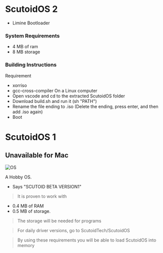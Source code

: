 # ScutoidOS 2
+ Limine Bootloader

### System Requirements
+ 4 MB of ram
+ 8 MB storage
### Building Instructions
Requirement
+ xorriso
+ gcc-cross-compiler
On a Linux computer
+ Open vscode and cd to the extracted ScutoidOS folder
+ Download build.sh and run it (sh "PATH")
+ Rename the file ending to .iso (Delete the ending, press enter, and then add .iso again)
+ Boot


# ScutoidOS 1
## Unavailable for Mac

![OS](https://github.com/user-attachments/assets/38a1912b-454e-4636-b194-c4dd38c0d336)


A Hobby OS.

+ Says "SCUTOID BETA VERSION1"

 > It is proven to work with 

- 0.4 MB of RAM
- 0.5 MB of storage.

>The storage will be needed for programs

> For daily driver versions, go to ScutoidTech/ScutoidOS

> By using these requirements you will be able to load ScutoidOS into memory
